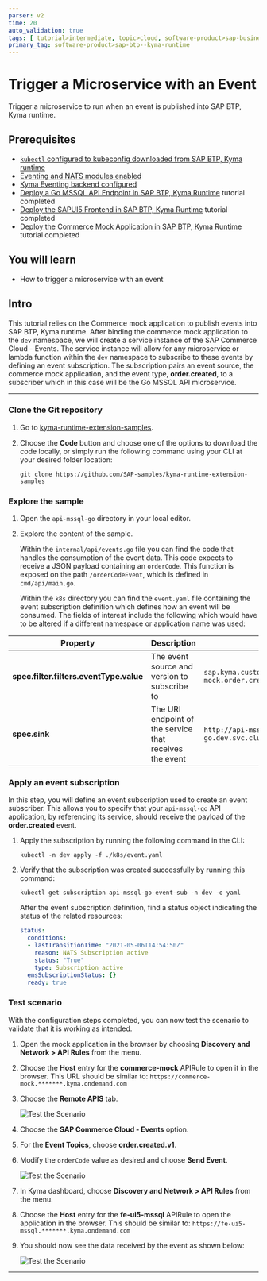 ```yaml
---
parser: v2
time: 20
auto_validation: true
tags: [ tutorial>intermediate, topic>cloud, software-product>sap-business-technology-platform]
primary_tag: software-product>sap-btp--kyma-runtime
---
```


# Trigger a Microservice with an Event
<!-- description --> Trigger a microservice to run when an event is published into SAP BTP, Kyma runtime.

## Prerequisites
 - [`kubectl` configured to kubeconfig downloaded from SAP BTP, Kyma runtime](cp-kyma-download-cli)
 - [Eventing and NATS modules enabled](https://help.sap.com/docs/btp/sap-business-technology-platform/enable-and-disable-kyma-module)
 - [Kyma Eventing backend configured](https://help.sap.com/docs/btp/sap-business-technology-platform/choose-backend-for-kyma-eventing)
 - [Deploy a Go MSSQL API Endpoint in SAP BTP, Kyma Runtime](cp-kyma-api-mssql-golang) tutorial completed
 - [Deploy the SAPUI5 Frontend in SAP BTP, Kyma Runtime](https://developers.sap.com/tutorials/cp-kyma-frontend-ui5-mssql.html) tutorial completed
 - [Deploy the Commerce Mock Application in SAP BTP, Kyma Runtime](cp-kyma-mocks) tutorial completed

## You will learn
  - How to trigger a microservice with an event

## Intro
This tutorial relies on the Commerce mock application to publish events into SAP BTP, Kyma runtime. After binding the commerce mock application to the `dev` namespace, we will create a service instance of the SAP Commerce Cloud - Events. The service instance will allow for any microservice or lambda function within the `dev` namespace to subscribe to these events by defining an event subscription. The subscription pairs an event source, the commerce mock application, and the event type, **order.created**, to a subscriber which in this case will be the Go MSSQL API microservice.

---

### Clone the Git repository

1. Go to [kyma-runtime-extension-samples](https://github.com/SAP-samples/kyma-runtime-extension-samples).

2. Choose the **Code** button and choose one of the options to download the code locally, or simply run the following command using your CLI at your desired folder location:

    ```Shell/Bash
    git clone https://github.com/SAP-samples/kyma-runtime-extension-samples
    ```

### Explore the sample

1. Open the `api-mssql-go` directory in your local editor.

2. Explore the content of the sample.

    Within the `internal/api/events.go` file you can find the code that handles the consumption of the event data. This code expects to receive a JSON payload containing an `orderCode`. This function is exposed on the path `/orderCodeEvent`, which is defined in `cmd/api/main.go`.

    Within the `k8s` directory you can find the `event.yaml` file containing the event subscription definition which defines how an event will be consumed. The fields of interest include the following which would have to be altered if a different namespace or application name was used:

| Property                                | Description                                                   | Value                                                         |
|-----------------------------------------|---------------------------------------------------------------|---------------------------------------------------------------|
| **spec.filter.filters.eventType.value**     | The event source and version to subscribe to                  | `sap.kyma.custom.mp-commerce-mock.order.created.v1`             |
| **spec.sink**                               | The URI endpoint of the service that receives the event       | `http://api-mssql-go.dev.svc.cluster.local:80/orderCodeEvent` |

### Apply an event subscription

In this step, you will define an event subscription used to create an event subscriber. This allows you to specify that your `api-mssql-go` API application, by referencing its service, should receive the payload of the **order.created** event.

1. Apply the subscription by running the following command in the CLI:

    ```Shell/Bash
    kubectl -n dev apply -f ./k8s/event.yaml
    ```

2. Verify that the subscription was created successfully by running this command:

    ```Shell/Bash
    kubectl get subscription api-mssql-go-event-sub -n dev -o yaml
    ```

    After the event subscription definition, find a status object indicating the status of the related resources:

    ```yaml
    status:
      conditions:
      - lastTransitionTime: "2021-05-06T14:54:50Z"
        reason: NATS Subscription active
        status: "True"
        type: Subscription active
      emsSubscriptionStatus: {}
      ready: true
    ```

### Test scenario

With the configuration steps completed, you can now test the scenario to validate that it is working as intended.

1. Open the mock application in the browser by choosing **Discovery and Network > API Rules** from the menu.

2. Choose the **Host** entry for the **commerce-mock** APIRule to open it in the browser. This URL should be similar to:
`https://commerce-mock.*******.kyma.ondemand.com`

3. Choose the **Remote APIS** tab.

    ![Test the Scenario](test-scenario-1.png)

4. Choose the **SAP Commerce Cloud - Events** option.

5. For the **Event Topics**, choose **order.created.v1**.

6. Modify the `orderCode` value as desired and choose **Send Event**.

    ![Test the Scenario](test-scenario-2.png)

7. In Kyma dashboard, choose **Discovery and Network > API Rules** from the menu.

8. Choose the **Host** entry for the **fe-ui5-mssql** APIRule to open the application in the browser. This should be similar to:
`https://fe-ui5-mssql.*******.kyma.ondemand.com`

9. You should now see the data received by the event as shown below:

    ![Test the Scenario](test-scenario-3.png)

---